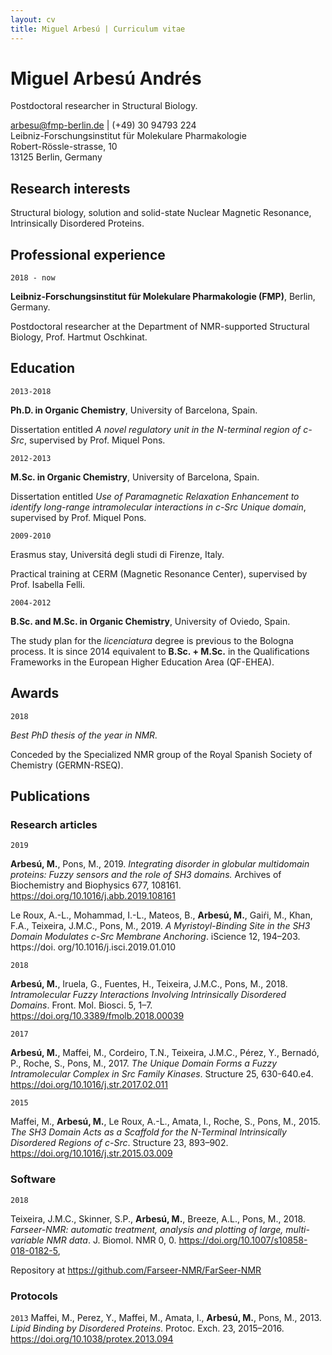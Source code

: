 ```yaml
---
layout: cv
title: Miguel Arbesú | Curriculum vitae
---
```

# Miguel Arbesú Andrés
Postdoctoral researcher in Structural Biology.
<div id="webaddress">
<a href="arbesu@fmp-berlin.de">arbesu@fmp-berlin.de</a>
| (+49) 30 94793 224<br>
Leibniz-Forschungsinstitut für Molekulare Pharmakologie<br>
Robert-Rössle-strasse, 10<br>
13125 Berlin, Germany<br>
</div>

## Research interests

Structural biology, solution and solid-state Nuclear Magnetic Resonance,
Intrinsically Disordered Proteins.

## Professional experience

`2018 - now`

**Leibniz-Forschungsinstitut für Molekulare Pharmakologie (FMP)**,
Berlin, Germany.

Postdoctoral researcher at the Department of NMR-supported Structural Biology,
Prof. Hartmut Oschkinat.

## Education

`2013-2018`

**Ph.D. in Organic Chemistry**, University of Barcelona, Spain.

Dissertation entitled *A novel regulatory unit in the N-terminal region of
c-Src*, supervised by Prof. Miquel Pons.

`2012-2013`

**M.Sc. in Organic Chemistry**, University of Barcelona, Spain.

Dissertation entitled *Use of Paramagnetic Relaxation Enhancement to identify
long-range intramolecular interactions in c-Src Unique domain*, supervised by
Prof. Miquel Pons.

`2009-2010`

 Erasmus stay, Universitá degli studi di Firenze, Italy.

Practical training at CERM (Magnetic Resonance Center), supervised by Prof.
Isabella Felli.

`2004-2012`

 **B.Sc. and M.Sc. in Organic Chemistry**, University of Oviedo,
Spain.

The study plan for the *licenciatura* degree is previous to the Bologna
process. It is since 2014 equivalent to **B.Sc. + M.Sc.** in the 
Qualifications Frameworks in the European Higher Education Area (QF-EHEA).

## Awards

`2018`

*Best PhD thesis of the year in NMR.*

Conceded by the Specialized NMR group of the Royal Spanish Society of Chemistry
(GERMN-RSEQ).

## Publications

### Research articles

`2019`

**Arbesú, M.**, Pons, M., 2019. *Integrating disorder in globular multidomain
proteins: Fuzzy sensors and the role of SH3 domains.* Archives of Biochemistry
and Biophysics 677, 108161. https://doi.org/10.1016/j.abb.2019.108161

Le Roux, A.-L., Mohammad, I.-L., Mateos, B., **Arbesú, M.**, Gaiŕi, M., Khan, 
F.A., Teixeira, J.M.C., Pons, M., 2019. *A Myristoyl-Binding Site in the SH3 
Domain Modulates c-Src Membrane Anchoring*. iScience 12, 194–203. https://doi.
org/10.1016/j.isci.2019.01.010

`2018`

**Arbesú, M.**, Iruela, G., Fuentes, H., Teixeira, J.M.C., Pons, M., 2018.
*Intramolecular Fuzzy Interactions Involving Intrinsically Disordered Domains*.
Front. Mol. Biosci. 5, 1–7. https://doi.org/10.3389/fmolb.2018.00039

`2017`

**Arbesú, M.**, Maffei, M., Cordeiro, T.N., Teixeira, J.M.C., Pérez, Y.,
Bernadó, P., Roche, S., Pons, M., 2017. *The Unique Domain Forms a Fuzzy
Intramolecular Complex in Src Family Kinases*. Structure 25, 630-640.e4.
https://doi.org/10.1016/j.str.2017.02.011

`2015`

Maffei, M., **Arbesú, M.**, Le Roux, A.-L., Amata, I., Roche, S., Pons, M.,
 2015. *The SH3 Domain Acts as a Scaffold for the N-Terminal Intrinsically
Disordered Regions of c-Src*. Structure 23, 893–902.
https://doi.org/10.1016/j.str.2015.03.009

### Software

`2018`

Teixeira, J.M.C., Skinner, S.P., **Arbesú, M.**, Breeze, A.L., Pons, M., 2018.
*Farseer-NMR: automatic treatment, analysis and plotting of large, 
multi-variable NMR data*. J. Biomol. NMR 0, 0. 
https://doi.org/10.1007/s10858-018-0182-5,

Repository at https://github.com/Farseer-NMR/FarSeer-NMR

### Protocols

`2013` 
Maffei, M., Perez, Y., Maffei, M., Amata, I., **Arbesú, M.**, Pons, M., 2013.
*Lipid Binding by Disordered Proteins*. Protoc. Exch. 23, 2015–2016.
https://doi.org/10.1038/protex.2013.094